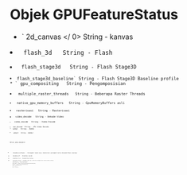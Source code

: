 # Objek GPUFeatureStatus

* ` 2d_canvas </ 0>  String - kanvas</li>
<li><code> flash_3d </ 0>  String - Flash</li>
<li><code> flash_stage3d </ 0>  String - Flash Stage3D</li>
<li><code>flash_stage3d_baseline` String - Flash Stage3D Baseline profile
* ` gpu_compositing </ 0>  String - Pengomposisian</li>
<li><code> multiple_raster_threads </ 0>  String - Beberapa Raster Threads</li>
<li><code> native_gpu_memory_buffers </ 0>  String - GpuMemoryBuffers asli</li>
<li><code> rasterisasi </ 0>  String - Rasterisasi</li>
<li><code> video_decode </ 0>  String - Dekode Video</li>
<li><code> video_encode </ 0>  String - Video Encode</li>
<li><code>vpx_decode` String - VPx Video Decode
*  webgl </ 0>  String - WebGL</li>
<li><code> webgl2 </ 0>  String - WebGL2</li>
</ul>

<p>Nilai yang mungkin:</p>

<ul>
<li><code> disabled_software </ 0> - Perangkat lunak saja. Akselerasi perangkat keras dinonaktifkan (kuning)</li>
<li><code> disabled_off </ 0> - Dimatikan (merah)</li>
<li><code> disabled_off_ok </ 0> - Dinonaktifkan (kuning)</li>
<li><code> unavailable_software </ 0> - Perangkat lunak saja, akselerasi perangkat keras tidak tersedia (kuning)</li>
<li><code> unavailable_off </ 0> - Tidak tersedia (merah)</li>
<li><code> tidak tersedia_off_ok </ 0> - Tidak tersedia (kuning)</li>
<li><code> enabled_readback </ 0> - Perangkat keras dipercepat namun dengan performa berkurang (kuning)</li>
<li><code> enabled_force </ 0> - Perangkat keras dipercepat di semua halaman (hijau)</li>
<li><code> diaktifkan </ 0> - Akselerasi perangkat keras (hijau)</li>
<li><code> enabled_on </ 0> - Diaktifkan (hijau)</li>
<li><code> enabled_force_on </ 0> - Paksa diaktifkan (hijau)</li>
</ul>